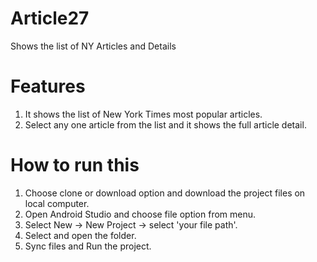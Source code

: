 # Article27
Shows the list of NY Articles and Details

# Features
1. It shows the list of New York Times most popular articles.
2. Select any one article from the list and it shows the full article detail.

# How to run this
1. Choose clone or download option and download the project files on local computer.
2. Open Android Studio and choose file option from menu.
3. Select New -> New Project -> select 'your file path'.
4. Select and open the folder.
5. Sync files and Run the project.




